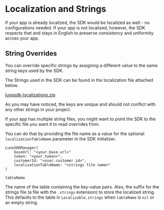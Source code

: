 # Localization and Strings

If your app is already localized, the SDK would be localized as well -
no configurations needed. If your app is not localized, however, the SDK
respects that and stays in English to preserve consistency and
uniformity across your app.

## String Overrides

You can override specific strings by assigning a different value to the
same string keys used by the SDK.

The Strings used in the SDK can be found in the localization file
attached below.

[lunesdk-localizations.zip](assets/lunesdk-localizations.zip)

As you may have noticed, the keys are unique and should not conflict
with any other strings in your project.

If your app has multiple string files, you might want to point the SDK
to the specific file you want it to read overrides from.

You can do that by providing the file name as a value for the optional
`localizationTableName` parameter in the SDK initializer.

```less
LuneSDKManager(
    baseUrl: "<your.base.url>"
    token: "<your.token>",
    customerId: "<user.customer.id>",
    localizationTableName: "<strings file name>"
)
```

`tableName`

The name of the table containing the key-value pairs. Also, the suffix
for the strings file (a file with the `.strings` extension) to store the
localized string. This defaults to the table
in `Localizable.strings` when `tableName` is `nil` or an empty string.
